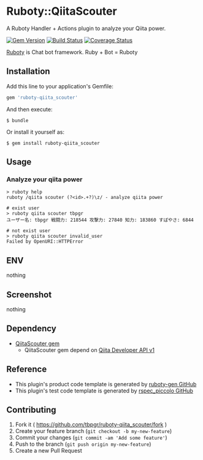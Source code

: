 # Ruboty::QiitaScouter

A Ruboty Handler + Actions plugin to analyze your Qiita power.

[![Gem Version](https://badge.fury.io/rb/ruboty-qiita_scouter.svg)](http://badge.fury.io/rb/ruboty-qiita_scouter)
[![Build Status](https://travis-ci.org/tbpgr/ruboty-qiita_scouter.png?branch=master)](https://travis-ci.org/tbpgr/ruboty-qiita_scouter)
[![Coverage Status](https://coveralls.io/repos/tbpgr/ruboty-qiita_scouter/badge.png)](https://coveralls.io/r/tbpgr/ruboty-qiita_scouter)

[Ruboty](https://github.com/r7kamura/ruboty) is Chat bot framework. Ruby + Bot = Ruboty

## Installation

Add this line to your application's Gemfile:

```ruby
gem 'ruboty-qiita_scouter'
```

And then execute:

    $ bundle

Or install it yourself as:

    $ gem install ruboty-qiita_scouter

## Usage
### Analyze your qiita power

~~~
> ruboty help
ruboty /qiita scouter (?<id>.+?)\z/ - analyze qiita power

# exist user
> ruboty qiita scouter tbpgr
ユーザー名: tbpgr 戦闘力: 218544 攻撃力: 27840 知力: 183860 すばやさ: 6844

# not exist user
> ruboty qiita scouter invalid_user
Failed by OpenURI::HTTPError
~~~

## ENV
nothing

## Screenshot
nothing

## Dependency
* [QiitaScouter gem](https://github.com/tbpgr/qiita_scouter)
    * QiitaScouter gem depend on [Qiita Developer API v1](https://qiita.com/docs)

## Reference
* This plugin's product code template is generated by [ruboty-gen GitHub](https://github.com/blockgiven/ruboty-gen)
* This plugin's test code template is generated by [rspec_piccolo GitHub](https://github.com/tbpgr/rspec_piccolo)

## Contributing

1. Fork it ( https://github.com/tbpgr/ruboty-qiita_scouter/fork )
2. Create your feature branch (`git checkout -b my-new-feature`)
3. Commit your changes (`git commit -am 'Add some feature'`)
4. Push to the branch (`git push origin my-new-feature`)
5. Create a new Pull Request
